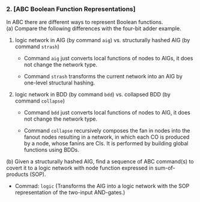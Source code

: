 ### 2. [ABC Boolean Function Representations]

In ABC there are different ways to represent Boolean functions.  
(a) Compare the following differences with the four-bit adder example.  
1. logic network in AIG (by command `aig`) vs.
structurally hashed AIG (by command `strash`)

    - Command `aig` just converts local functions of nodes to AIGs, it does not change the network type.
    
    - Command `strash` transforms the current network into an AIG by one-level structural hashing.

2. logic network in BDD (by command `bdd`) vs.
collapsed BDD (by command `collapse`)

    - Command `bdd` just converts local functions of nodes to AIG, it does not change the network type.

    - Command `collapse` recursively composes the fan in nodes into the fanout nodes resulting in a network, in which each CO is produced by a node, whose fanins are CIs. It is performed by building global functions using BDDs.

(b) Given a structurally hashed AIG, find a sequence of ABC command(s) to covert it to a logic network with node function expressed in sum-of-products (SOP).
    
- Commad: `logic` (Transforms the AIG into a logic network with the SOP representation of the two-input AND-gates.)